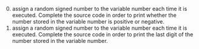 0. assign a random signed number to the variable number each time it is executed. Complete the source code in order to print whether the number stored in the variable number is positive or negative.
1. assign a random signed number to the variable number each time it is executed. Complete the source code in order to print the last digit of the number stored in the variable number.